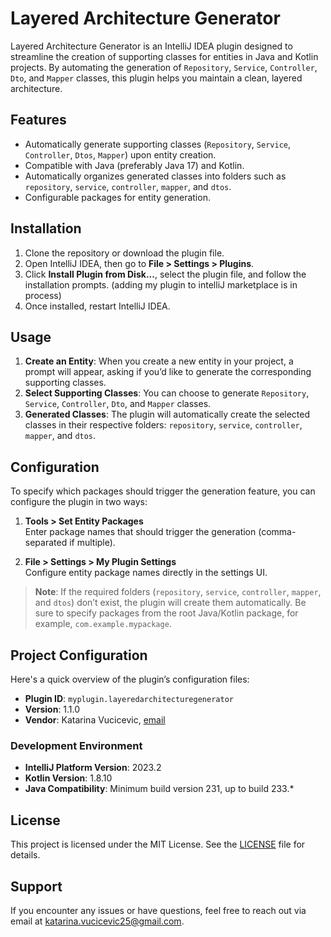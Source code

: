 # Layered Architecture Generator

Layered Architecture Generator is an IntelliJ IDEA plugin designed to streamline the creation of supporting classes for entities in Java and Kotlin projects. By automating the generation of `Repository`, `Service`, `Controller`, `Dto`, and `Mapper` classes, this plugin helps you maintain a clean, layered architecture.

## Features

- Automatically generate supporting classes (`Repository`, `Service`, `Controller`, `Dtos`, `Mapper`) upon entity creation.
- Compatible with Java (preferably Java 17) and Kotlin.
- Automatically organizes generated classes into folders such as `repository`, `service`, `controller`, `mapper`, and `dtos`.
- Configurable packages for entity generation.

## Installation

1. Clone the repository or download the plugin file.
2. Open IntelliJ IDEA, then go to **File > Settings > Plugins**.
3. Click **Install Plugin from Disk...**, select the plugin file, and follow the installation prompts. (adding my plugin to intelliJ marketplace is in process)
4. Once installed, restart IntelliJ IDEA.

## Usage

1. **Create an Entity**: When you create a new entity in your project, a prompt will appear, asking if you’d like to generate the corresponding supporting classes.
2. **Select Supporting Classes**: You can choose to generate `Repository`, `Service`, `Controller`, `Dto`, and `Mapper` classes.
3. **Generated Classes**: The plugin will automatically create the selected classes in their respective folders: `repository`, `service`, `controller`, `mapper`, and `dtos`.

## Configuration

To specify which packages should trigger the generation feature, you can configure the plugin in two ways:

1. **Tools > Set Entity Packages**  
   Enter package names that should trigger the generation (comma-separated if multiple).

2. **File > Settings > My Plugin Settings**  
   Configure entity package names directly in the settings UI.

> **Note**: If the required folders (`repository`, `service`, `controller`, `mapper`, and `dtos`) don’t exist, the plugin will create them automatically. Be sure to specify packages from the root Java/Kotlin package, for example, `com.example.mypackage`.

## Project Configuration

Here's a quick overview of the plugin’s configuration files:

- **Plugin ID**: `myplugin.layeredarchitecturegenerator`
- **Version**: 1.1.0
- **Vendor**: Katarina Vucicevic, [email](mailto:katarina.vucicevic25@gmail.com)

### Development Environment

- **IntelliJ Platform Version**: 2023.2
- **Kotlin Version**: 1.8.10
- **Java Compatibility**: Minimum build version 231, up to build 233.\*

## License

This project is licensed under the MIT License. See the [LICENSE](LICENSE) file for details.

## Support

If you encounter any issues or have questions, feel free to reach out via email at [katarina.vucicevic25@gmail.com](mailto:katarina.vucicevic25@gmail.com).
